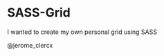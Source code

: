<h1>SASS-Grid</h1>
<p>I wanted to create my own personal grid using SASS</p>
<p>@jerome_clercx</p>

